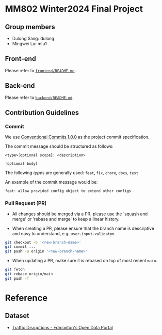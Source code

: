 # MM802 Winter2024 Final Project

## Group members
- Dulong Sang: dulong
- Mingwei Lu: mlu1


## Front-end
Please refer to [`frontend/README.md`](frontend/README.md).


## Back-end
Please refer to [`backend/README.md`](backend/README.md).


## Contribution Guidelines

### Commit

We use [Conventional Commits 1.0.0](https://www.conventionalcommits.org/en/v1.0.0/) as the project commit specification.

The commit message should be structured as follows:
```
<type>[optional scope]: <description>

[optional body]
```

The following *type*s are generally used: `feat`, `fix`, `chore`, `docs`, `test`

An example of the commit message would be:
```
feat: allow provided config object to extend other configs
```

### Pull Request (PR)

- All changes should be merged via a PR, please use the 'squash and merge' or 'rebase and merge' to keep a linear history.

- When creating a PR, please ensure that the branch name is descriptive and easy to understand, e.g. `user-input-validaton`.

```bash
git checkout -b '<new-branch-name>'
git commit ...
git push -u origin '<new-branch-name>'
```

- When updating a PR, make sure it is rebased on top of most recent `main`.

```bash
git fetch
git rebase origin/main
git push -f
```

# Reference

## Dataset
- [Traffic Disruptions - Edmonton's Open Data Portal](https://data.edmonton.ca/Transportation/Traffic-Disruptions/k4tx-5k8p/data_preview)

